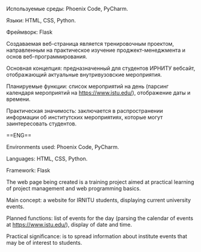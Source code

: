 Используемые среды: Phoenix Code, PyCharm.

Языки: HTML, CSS, Python.

Фреймворк: Flask

Создаваемая веб-страница является тренировочным проектом, направленным на практическое изучение проджект-менеджмента и основ веб-программирования.

Основная концепция: предназначенный для студентов ИРНИТУ вебсайт, отображающий актуальные внутривузовские мероприятия.

Планируемые функции: список мероприятий на день (парсинг календаря мероприятий на https://www.istu.edu/), отображение даты и времени.

Практическая значимость: заключается в распространении информации об институтских мероприятиях, которые могут заинтересовать студентов.

  ==ENG==

Environments used: Phoenix Code, PyCharm.

Languages: HTML, CSS, Python.

Framework: Flask

The web page being created is a training project aimed at practical learning of project management and web programming basics.

Main concept: a website for IRNITU students, displaying current university events.

Planned functions: list of events for the day (parsing the calendar of events at https://www.istu.edu/), display of date and time.

Practical significance: is to spread information about institute events that may be of interest to students.
